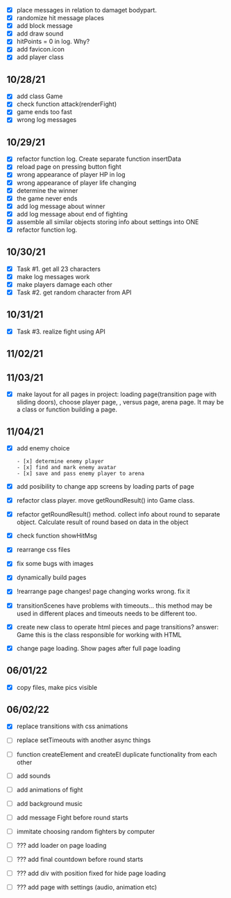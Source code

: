 - [x] place messages in relation to damaget bodypart.
- [x] randomize hit message places
- [x] add block message
- [x] add draw sound
- [x] hitPoints = 0 in log. Why?
- [x] add favicon.icon
- [x] add player class

## 10/28/21

- [x] add class Game
- [x] check function attack(renderFight)
- [x] game ends too fast
- [x] wrong log messages

## 10/29/21

- [x] refactor function log. Create separate function insertData
- [x] reload page on pressing button fight
- [x] wrong appearance of player HP in log
- [x] wrong appearance of player life changing
- [x] determine the winner
- [x] the game never ends
- [x] add log message about winner
- [x] add log message about end of fighting
- [x] assemble all similar objects storing info about settings into ONE
- [x] refactor function log.

## 10/30/21

- [x] Task #1. get all 23 characters
- [x] make log messages work
- [x] make players damage each other
- [x] Task #2. get random character from API

## 10/31/21

- [x] Task #3. realize fight using API
## 11/02/21
<!-- have to -->

## 11/03/21
- [x] make layout for all pages in project: loading page(transition page with sliding doors), choose player page, , versus  page, arena page. It may be a class or function building a page.
## 11/04/21

- [x] add enemy choice

      - [x] determine enemy player
      - [x] find and mark enemy avatar
      - [x] save and pass enemy player to arena

- [x] add posibility to change app screens by loading parts of page
- [x] refactor class player. move getRoundResult() into Game class.
- [x] refactor getRoundResult() method. collect info about round to separate object. Calculate result of round based on data in the   object
- [x] check function showHitMsg
- [x] rearrange css files
- [x] fix some bugs with images
- [x] dynamically build pages
- [x] !rearrange page changes! page changing works wrong. fix it


- [x] transitionScenes have problems with timeouts... this method may be used in different places and timeouts needs to be different too.
- [x] create new class to operate html pieces and page transitions? answer: Game this is the class responsible for working with HTML
- [x] change page loading. Show pages after full page loading

## 06/01/22
- [x] copy files, make pics visible

## 06/02/22
- [x] replace transitions with css animations

- [ ] replace setTimeouts with another async things
- [ ] function createElement and createEl duplicate functionality from each other
- [ ] add sounds
- [ ] add animations of fight
- [ ] add background music
- [ ] add message Fight before round starts
- [ ] immitate choosing random fighters by computer


- [ ] ??? add loader on page loading
- [ ] ??? add final countdown before round starts
- [ ] ??? add div with position fixed for hide page loading
- [ ] ??? add page with settings (audio, animation etc)



